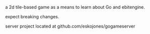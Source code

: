 a 2d tile-based game as a means to learn about Go and ebitengine.

expect breaking changes.

server project located at github.com/eskojones/gogameserver
